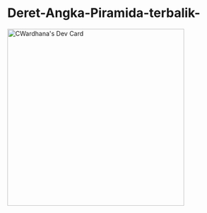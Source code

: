 # Deret-Angka-Piramida-terbalik-

<img src="https://api.daily.dev/devcards/8edc20844ad943c49b8c5a4b9681fcad.png?r=ufw" width="400" alt="CWardhana's Dev Card"/>
